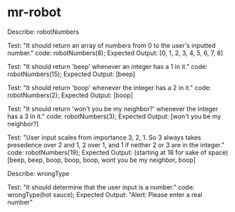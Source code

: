 # mr-robot

Describe: robotNumbers

Test: "It should return an array of numbers from 0 to the user's inputted number."
code: robotNumbers(8);
Expected Output: [0, 1, 2, 3, 4, 5, 6, 7, 8]

Test: "It should return 'beep' whenever an integer has a 1 in it."
code: robotNumbers(15);
Expected Output: [beep]

Test: "It should return 'boop' whenever the integer has a 2 in it."
code: robotNumbers(2);
Expected Output: [boop]

Test: "It should return 'won't you be my neighbor?' whenever the integer has a 3 in it."
code: robotNumbers(3);
Expected Output: [won't you be my neighbor?]

Test: "User input scales from importance 3, 2, 1. So 3 always takes presedence over 2 and 1, 2 over 1, and 1 if neither 2 or 3 are in the integer."
code: robotNumbers(19);
Expected Output: (starting at 18 for sake of space) [beep, beep, boop, boop, boop, wont you be my neighbor, boop]




Describe: wrongType

Test: "It should determine that the user input is a number."
code: wrongType(hot sauce);
Expected Output: "Alert: Please enter a real number"